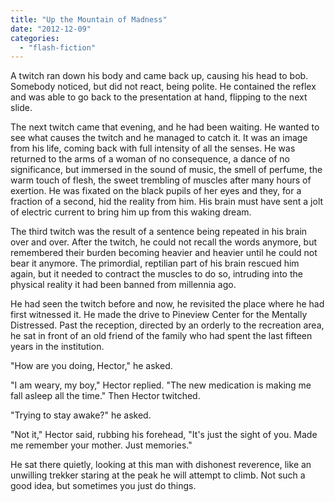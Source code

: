 ```yaml
---
title: "Up the Mountain of Madness"
date: "2012-12-09"
categories: 
  - "flash-fiction"
---
```


A twitch ran down his body and came back up, causing his head to bob. Somebody noticed, but did not react, being polite. He contained the reflex and was able to go back to the presentation at hand, flipping to the next slide.

The next twitch came that evening, and he had been waiting. He wanted to see what causes the twitch and he managed to catch it. It was an image from his life, coming back with full intensity of all the senses. He was returned to the arms of a woman of no consequence, a dance of no significance, but immersed in the sound of music, the smell of perfume, the warm touch of flesh, the sweet trembling of muscles after many hours of exertion. He was fixated on the black pupils of her eyes and they, for a fraction of a second, hid the reality from him. His brain must have sent a jolt of electric current to bring him up from this waking dream.

The third twitch was the result of a sentence being repeated in his brain over and over. After the twitch, he could not recall the words anymore, but remembered their burden becoming heavier and heavier until he could not bear it anymore. The primordial, reptilian part of his brain rescued him again, but it needed to contract the muscles to do so, intruding into the physical reality it had been banned from millennia ago.

He had seen the twitch before and now, he revisited the place where he had first witnessed it. He made the drive to Pineview Center for the Mentally Distressed. Past the reception, directed by an orderly to the recreation area, he sat in front of an old friend of the family who had spent the last fifteen years in the institution.

"How are you doing, Hector," he asked.

"I am weary, my boy," Hector replied. "The new medication is making me fall asleep all the time." Then Hector twitched.

"Trying to stay awake?" he asked.

"Not it," Hector said, rubbing his forehead, "It's just the sight of you. Made me remember your mother. Just memories."

He sat there quietly, looking at this man with dishonest reverence, like an unwilling trekker staring at the peak he will attempt to climb. Not such a good idea, but sometimes you just do things.
